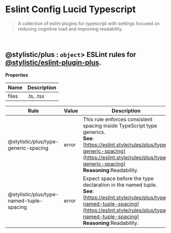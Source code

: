 # Eslint Config Lucid Typescript

> A collection of eslint plugins for typescript with settings focused on reducing cognitive load and improving readability.


<br><a name="@stylistic/plus"></a>

## @stylistic/plus : <code>object</code>> ESLint rules for [@stylistic/eslint-plugin-plus](https://www.npmjs.com/package/@stylistic/eslint-plugin-plus).

**Properties**

| Name | Description |
| --- | --- |
| files | .ts, .tsx |

| Rule | Value | Description |
| --- | --- | --- |
| @stylistic/plus/type-generic-spacing | error | This rule enforces consistent spacing inside TypeScript type generics. <br/> **See**: [https://eslint.style/rules/plus/type-generic-spacing](https://eslint.style/rules/plus/type-generic-spacing) <br/> **Reasoning**:Readability. |
| @stylistic/plus/type-named-tuple-spacing | error | Expect space before the type declaration in the named tuple. <br/> **See**: [https://eslint.style/rules/plus/type-named-tuple-spacing](https://eslint.style/rules/plus/type-named-tuple-spacing) <br/> **Reasoning**:Readability. |
